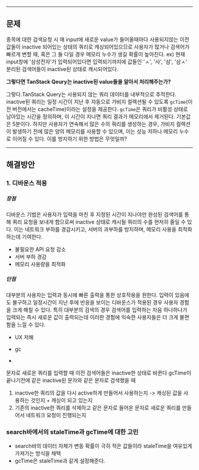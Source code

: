 
<hr>

## 문제

종목에 대한 검색요청 시 매 input에 새로운 value가 들어올때마다 사용되지않는 이전 값들이 inactive 되어있는 상태의 쿼리로 캐싱되어있으므로 사용자가 많거나 검색어가 빠르게 변할 때, 혹은 그 둘 다일 경우 메모리 누수가 생길 확률이 높아진다. ex) 현재 input창에 '삼성전자'가 입력되어있다면 입력되기까지에 값들인 'ㅅ', '사', '삼', '삼ㅅ' 분리된 검색어들이 inactive된 상태로 캐시되어있다. 

**그렇다면 TanStack Qeury는 inactive된 value들을 알아서 처리해주는가?**

그렇다.TanStack Query는 사용되지 않는 쿼리 데이터를 내부적으로 추적한다. inactive된 쿼리는 일정 시간이 지난 후 자동으로 가비지 컬렉션될 수 있도록 `gcTime`(이전 버전에서는 cacheTime)이라는 설정을 제공한다. `gcTime`은 쿼리가 비활성 상태로 남아있는 시간을 정의하며, 이 시간이 지나면 쿼리 결과가 메모리에서 제거된다. 기본값은 5분이다. 하지만 사용자가 연속해서 많은 수의 쿼리를 생성하는 경우, 가비지 컬렉션이 발생하기 전에 많은 양의 메모리를 사용할 수 있으며, 이는 성능 저하나 메모리 누수로 이어질 수 있다. 이를 방지하기 위한 방법은 무엇일까?


<hr>

## 해결방안 

### 1. 디바운스 적용

##### 장점

디바운스 기법은 사용자가 입력을 마친 후 지정된 시간이 지나야만 완성된 검색어를 통해 쿼리 요청을 보내게 함으로써 inactive 상태로 캐시될 쿼리의 수를 현저히 줄일 수 있다. 이는 네트워크 부하를 경감시키고, 서버의 과부하를 방지하며, 메모리 사용을 최적화하는데 기여한다.

- 불필요한 API 요청 감소
- 서버 부하 경감
- 메모리 사용량을 최적화
##### 단점

대부분의 사용자는 입력과 동시에 빠른 출력을 통한 상호작용을 원한다. 입력이 있음에도 불구하고 일정시간이 지난 후에 반응을 보이는 디바운스가 적용된 경우 사용자 경험을 크게 해칠 수 있다. 특히 대부분의 검색의 경우 검색어를 입력하는 자음 하나하나가 입력되는 즉시 새로운 값이 출력되는데 이러한 경험에 익숙한 사용자들은 더 크게 불편함을 느낄 수 있다.

- UX 저해

- gc 
- 
문자로 새로운 쿼리를 입력할 때 이전 검색어들은 inactive한 상태로 바뀐다 gcTime이 끝나기전에 같은 inactive된 문자와 같은 문자로 검색했을 때
1. inactive한 쿼리의 값을 다시 active하게 만들어서 사용하는지 -> 캐싱된 값을 사용하는 것인지 + 캐싱이 되고 있는지
2. 기존의 inactive한 쿼리를 삭제하고 같은 문자로 들어온 문자로 새로운 쿼리를  만들어서 네트워크 요청이 진행되는지

### search바에서의 staleTime과 gcTime에 대한 고민

- search바의 데이터 자체가 변동 확률이 극히 적은 값들이라 staleTime을 여유있게 가져가는 방식을 채택
- gcTime은 staleTime과 같게 설정해준다.
